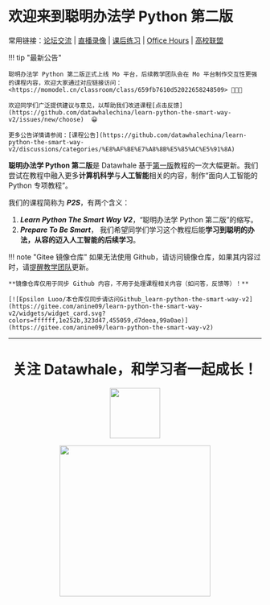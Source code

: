 # **欢迎来到聪明办法学 Python 第二版**

常用链接：[论坛交流](https://github.com/datawhalechina/learn-python-the-smart-way-v2/discussions) | [直播录像](https://space.bilibili.com/431850986/channel/collectiondetail?sid=1592245) | [课后练习](https://hydro.ac/d/datawhale_p2s/) | [Office Hours](https://cal.com/learn-python-the-smart-way/p2s-office-hours) | [高校联盟](https://datawhalechina.github.io/ai-club/)

!!! tip "最新公告"

    聪明办法学 Python 第二版正式上线 Mo 平台，后续教学团队会在 Mo 平台制作交互性更强的课程内容，欢迎大家通过对应链接访问：<https://momodel.cn/classroom/class/659fb7610d52022658248509> 🎉🎉🎉

    欢迎同学们广泛提供建议与意见，以帮助我们改进课程[点击反馈](https://github.com/datawhalechina/learn-python-the-smart-way-v2/issues/new/choose)  😀

    更多公告详情请参阅：[课程公告](https://github.com/datawhalechina/learn-python-the-smart-way-v2/discussions/categories/%E8%AF%BE%E7%A8%8B%E5%85%AC%E5%91%8A)

**聪明办法学 Python 第二版**是 Datawhale 基于[第一版](https://github.com/datawhalechina/learn-python-the-smart-way)教程的一次大幅更新。我们尝试在教程中融入更多**计算机科学**与**人工智能**相关的内容，制作“面向人工智能的 Python 专项教程”。

我们的课程简称为 ***P2S***，有两个含义：

1. ***Learn Python The Smart Way V2***，“聪明办法学 Python 第二版”的缩写。
2. ***Prepare To Be Smart***， 我们希望同学们学习这个教程后能**学习到聪明的办法，从容的迈入人工智能的后续学习**。

!!! note "Gitee 镜像仓库"
    如果无法使用 Github，请访问镜像仓库，如果其内容过时，请[提醒教学团队][Team]更新。

    **镜像仓库仅用于同步 Github 内容，不用于处理课程相关内容（如问答，反馈等）！**

    [![Epsilon Luoo/本仓库仅同步请访问Github_learn-python-the-smart-way-v2](https://gitee.com/anine09/learn-python-the-smart-way-v2/widgets/widget_card.svg?colors=ffffff,1e252b,323d47,455059,d7deea,99a0ae)](https://gitee.com/anine09/learn-python-the-smart-way-v2)

---

<div align="center">
<h1>关注 Datawhale，和学习者一起成长！</h1>
<a href="https://datawhale.club/" target="_blank"><img style="height: 100px; " src="./images/datawhale_logo.png"></a>
</div>
<p></p>
<div align="center">
<a href="https://mp.weixin.qq.com/s/dndXMp52neU6J5lBjlvvQw" target="_blank"><img style="height: 300px; " src="./images/datawhale_wechat_qrcode.jpeg"></a>
</div>


[Team]: ./Team/team.md